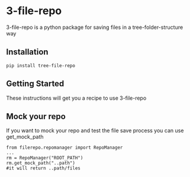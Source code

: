 # 3-file-repo
3-file-repo is a python package for saving files in a tree-folder-structure way

## Installation

```
pip install tree-file-repo
```

## Getting Started

These instructions will get you a recipe to use 3-file-repo

## Mock your repo

If you want to mock your repo and test the file save process you can use get_mock_path

```
from filerepo.repomanager import RepoManager
...
rm = RepoManager("ROOT_PATH")
rm.get_mock_path("..path")
#it will return ..path/files

```


